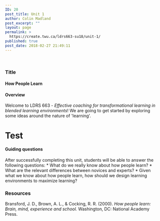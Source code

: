 ```yaml
---
ID: 20
post_title: Unit 1
author: Colin Madland
post_excerpt: ""
layout: page
permalink: >
  https://create.twu.ca/ldrs663-su18/unit-1/
published: true
post_date: 2018-02-27 21:49:11
---
```

&nbsp;

### Title

#### How People Learn

#### Overview
Welcome to LDRS 663 - _Effective coaching for transformational learning in blended learning environments_! We are going to get started by exploring some ideas around the nature of 'learning'.
<h1>Test</h1>
<h4>Guiding questions</h4>
After successfully completing this unit, students will be able to answer the following questions:
* What do we really know about how people learn?
* What are the relevant differences between novices and experts?
* Given what we know about how people learn, how should we design learning environments to maximize learning?

### Resources
Bransford, J. D., Brown, A. L., &amp; Cocking, R. R. (2000). _How people learn: Brain, mind, experience and school._ Washington, DC: National Academy Press.